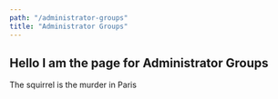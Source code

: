 ```yaml
---
path: "/administrator-groups"
title: "Administrator Groups"
---
```

## Hello I am the page for Administrator Groups

The squirrel is the murder in Paris
